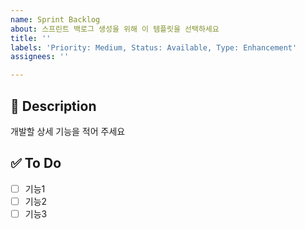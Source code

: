 ```yaml
---
name: Sprint Backlog
about: 스프린트 백로그 생성을 위해 이 템플릿을 선택하세요
title: ''
labels: 'Priority: Medium, Status: Available, Type: Enhancement'
assignees: ''

---
```


## 💬 Description

개발할 상세 기능을 적어 주세요

## ✅ To Do

- [ ]  기능1
- [ ]  기능2
- [ ]  기능3
